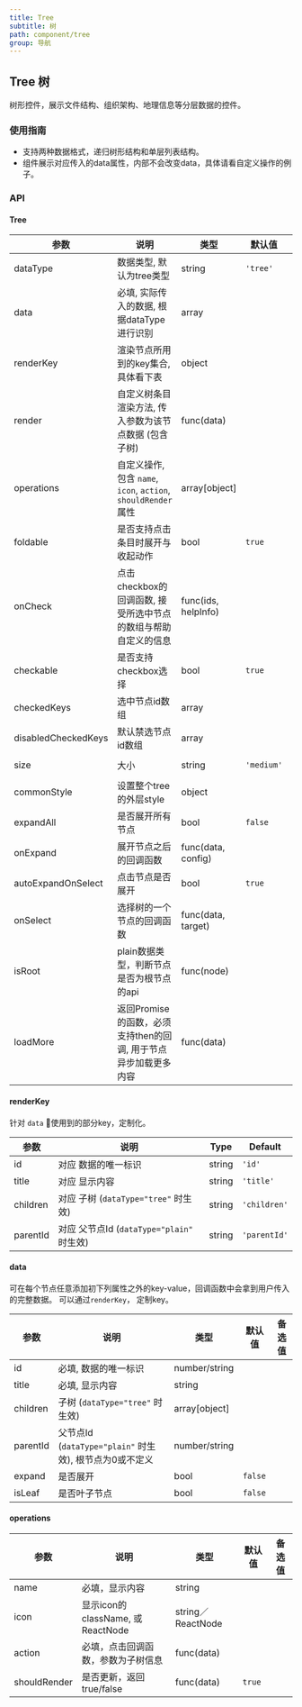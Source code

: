 ```yaml
---
title: Tree
subtitle: 树
path: component/tree
group: 导航
---
```


## Tree 树

树形控件，展示文件结构、组织架构、地理信息等分层数据的控件。

### 使用指南

-  支持两种数据格式，递归树形结构和单层列表结构。
-  组件展示对应传入的data属性，内部不会改变data，具体请看自定义操作的例子。

### API

#### Tree

| 参数                 | 说明                                                        | 类型                | 默认值      | 备选值                |
| ------------------- | ----------------------------------------------------------- | ------------------ | ---------- | -------------------- |
| dataType            | 数据类型, 默认为tree类型                                       | string             | `'tree'`   | `'plain'`            |
| data                | 必填, 实际传入的数据, 根据dataType进行识别                       | array              |            |                      |
| renderKey           | 渲染节点所用到的key集合, 具体看下表                              | object             |            |                      |
| render              | 自定义树条目渲染方法, 传入参数为该节点数据 (包含子树)               | func(data)         |            |                      |
| operations          | 自定义操作, 包含 `name`, `icon`, `action`, `shouldRender` 属性 | array[object]      |            |                      |
| foldable            | 是否支持点击条目时展开与收起动作                                 | bool               | `true`     |                      |
| onCheck             | 点击checkbox的回调函数, 接受所选中节点的数组与帮助自定义的信息       | func(ids, helpInfo)|            |                      |
| checkable           | 是否支持checkbox选择																					| bool               | `true`     |                      |                   | 
| checkedKeys         | 选中节点id数组                                                | array              |            |                      |
| disabledCheckedKeys | 默认禁选节点id数组                                             | array              |            |                      |
| size                | 大小                                                         | string             | `'medium'` | `'small'`, `'large'` |
| commonStyle         | 设置整个tree的外层style                                        | object             |            |                      |
| expandAll           | 是否展开所有节点                                               | bool               | `false`    |                      |
| onExpand            | 展开节点之后的回调函数                                          | func(data, config) |            |                      |
| autoExpandOnSelect  | 点击节点是否展开                                               | bool               | `true`     |                      |
| onSelect            | 选择树的一个节点的回调函数                                       | func(data, target) |            |                      |
| isRoot              | plain数据类型，判断节点是否为根节点的api                          | func(node)         |            |                      |
| loadMore            | 返回Promise的函数，必须支持then的回调, 用于节点异步加载更多内容      |  func(data)        |            |                      |

#### renderKey

针对 `data` 使用到的部分key，定制化。

| 参数      | 说明                                         | Type   | Default      |
| -------- | -------------------------------------------- | ------ | ------------ |
| id       | 对应 数据的唯一标识                             | string | `'id'`       |
| title    | 对应 显示内容                                  | string | `'title'`    |
| children | 对应 子树 (`dataType="tree"` 时生效)           | string | `'children'` |
| parentId | 对应 父节点Id (`dataType="plain"` 时生效)       | string | `'parentId'` |

#### data

可在每个节点任意添加初下列属性之外的key-value，回调函数中会拿到用户传入的完整数据。
可以通过`renderKey`， 定制key。

| 参数      | 说明                                                | 类型           | 默认值   | 备选值 |
| -------- | --------------------------------------------------- | ------------- | ------- |--------|
| id			 | 必填, 数据的唯一标识                                   | number/string |         |       |
| title    | 必填, 显示内容                                        | string        |         |       |
| children | 子树 (`dataType="tree"` 时生效)                       | array[object] |         |       |
| parentId | 父节点Id (`dataType="plain"` 时生效), 根节点为0或不定义  | number/string |         |       |
| expand   | 是否展开                                              | bool          | `false` |       |
| isLeaf   | 是否叶子节点                                           | bool          | `false` |       |

#### operations

| 参数           | 说明                            | 类型              |  默认值   | 备选值 |
| ------------ | -------------------------------- | ----------------- | ------- |--------|
| name         | 必填，显示内容                     | string            |         |        |
| icon         | 显示icon的className, 或ReactNode  | string／ReactNode  |         |       |
| action       | 必填，点击回调函数，参数为子树信息    | func(data)        |         |        |
| shouldRender | 是否更新，返回true/false           | func(data)        | `true`  |        |
